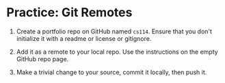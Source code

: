 # Practice: Git Remotes

1.  Create a portfolio repo on GitHub named `cs114`.
    Ensure that you don't initialize it with a readme or license or gitignore.

1.  Add it as a remote to your local repo.
    Use the instructions on the empty GitHub repo page.

1.  Make a trivial change to your source, commit it locally, then push it.

